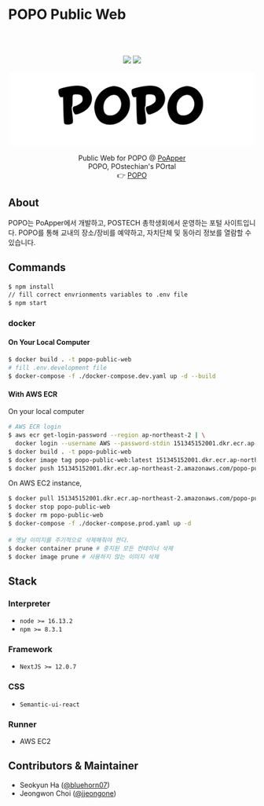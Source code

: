 # POPO Public Web

<br />
<br />

<p align="center">
<img src="https://img.shields.io/badge/node-%3E%3D16.13.2-brightgreen">
<img src="https://img.shields.io/badge/npm-%3E%3D8.3.1-brightgreen">
</p>

<p align="center">
  <a href="http://popo.poapper.club">
    <img src="https://raw.githubusercontent.com/PoApper/POPO-nest-api/master/assets/popo.svg" alt="Logo" height="150">
  </a>
  <p align="center">
    Public Web for POPO @ <a href="https://github.com/PoApper">PoApper</a>
    <br />
    POPO, POstechian's POrtal
    <br />
    👉 <a href="http://popo.poapper.club">POPO</a>
  </p>
</p>

## About

POPO는 PoApper에서 개발하고, POSTECH 총학생회에서 운영하는 포털 사이트입니다. POPO를 통해 교내의 장소/장비를 예약하고, 자치단체 및 동아리 정보를 열람할 수 있습니다.


## Commands

```bash
$ npm install
// fill correct envrionments variables to .env file
$ npm start
```

### docker

#### On Your Local Computer

```bash
$ docker build . -t popo-public-web
# fill .env.development file
$ docker-compose -f ./docker-compose.dev.yaml up -d --build
```

#### With AWS ECR

On your local computer

```bash
# AWS ECR login
$ aws ecr get-login-password --region ap-northeast-2 | \
  docker login --username AWS --password-stdin 151345152001.dkr.ecr.ap-northeast-2.amazonaws.com
$ docker build . -t popo-public-web
$ docker image tag popo-public-web:latest 151345152001.dkr.ecr.ap-northeast-2.amazonaws.com/popo-public-web:latest
$ docker push 151345152001.dkr.ecr.ap-northeast-2.amazonaws.com/popo-public-web:latest
```

On AWS EC2 instance,

```bash
$ docker pull 151345152001.dkr.ecr.ap-northeast-2.amazonaws.com/popo-public-web:latest
$ docker stop popo-public-web
$ docker rm popo-public-web
$ docker-compose -f ./docker-compose.prod.yaml up -d

# 옛날 이미지를 주기적으로 삭제해줘야 한다.
$ docker container prune # 중지된 모든 컨테이너 삭제
$ docker image prune # 사용하지 않는 이미지 삭제
```

## Stack

### Interpreter

- `node >= 16.13.2`
- `npm >= 8.3.1`

### Framework

- `NextJS >= 12.0.7`

### CSS

- `Semantic-ui-react`

### Runner

- AWS EC2

## Contributors & Maintainer

- Seokyun Ha ([@bluehorn07](https://github.com/BlueHorn07))
- Jeongwon Choi ([@jjeongone](https://github.com/jjeongone))
